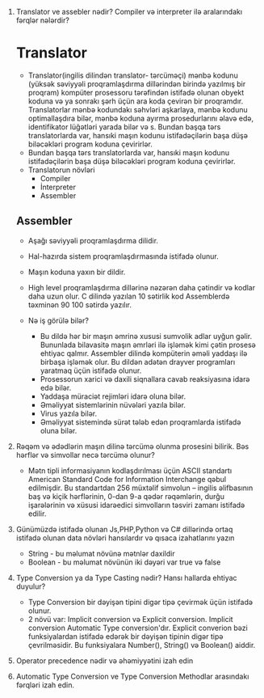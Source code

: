 1. Translator ve assebler nədir? Compiler və interpreter ilə aralarındakı fərqlər nələrdir?
    # Translator
    - Translator(ingilis dilindən translator- tərcüməçi) mənbə kodunu (yüksək səviyyəli proqramlaşdırma dillərindən birində yazılmış bir proqram) kompüter prosessoru tərəfindən istifadə olunan obyekt koduna və ya sonrakı şərh üçün ara koda çevirən bir proqramdır. Translatorlar mənbə kodundakı səhvləri aşkarlaya, mənbə kodunu optimallaşdıra bilər, mənbə koduna ayırma prosedurlarını əlavə edə, identifikator lüğətləri yarada bilər və s.
    Bundan başqa tərs translatorlarda var, hansıki maşın kodunu istifadəçilərin başa düşə biləcəkləri program koduna çevirirlər.
    - Bundan başqa tərs translatorlarda var, hansıki maşın kodunu istifadəçilərin başa düşə biləcəkləri program koduna çevirirlər.
    - Translatorun növləri
        - Compiler
        - İnterpreter
        - Assembler



    ## Assembler
    - Aşağı səviyyəli proqramlaşdırma dilidir.
    - Hal-hazırda sistem proqramlaşdırmasında istifadə olunur.
    - Maşın koduna yaxın bir dildir.
    - High level proqramlaşdırma dillərinə nəzərən daha çətindir və kodlar daha uzun olur. C dilində yazılan 10 sətirlik kod Assemblerdə təxminən 90 100 sətirdə yazılır.

    - Nə iş görülə bilər?
        - Bu dildə hər bir maşın əmrinə xususi sumvolik adlar uyğun gəlir. Bununlada bilavasitə maşın əmrləri ilə işləmək kimi çətin prosesə ehtiyac qalmır. Assembler dilində kompüterin əməli yaddaşı ilə birbaşa işləmək olur. Bu dildən adətən drayver programları yaratmaq üçün istifadə olunur.
        - Prosessorun xarici və daxili siqnallara cavab reaksiyasına idarə edə bilər.
        - Yaddaşa müraciət rejimləri idarə oluna bilər.
        - Əməliyyat sistemlərinin nüvələri yazıla bilər.
        - Virus yazıla bilər.
        - Əməliyyat sistemində sürət tələb edən proqramlarda istifadə oluna bilər.
    
2. Rəqəm və ədədlərin maşın dilinə tərcümə olunma prosesini bilirik. Bəs hərflər və simvollar necə tərcümə olunur?
    - Mətn tipli informasiyanın kodlaşdırılması üçün ASCII standartı American Standard Code for Information Interchange qəbul edilmişdir. Bu standartdan 256 müxtəlif simvolun – ingilis əlifbasının baş və kiçik hərflərinin, 0-dan 9-a qədər rəqəmlərin, durğu işarələrinin və xüsusi idarəedici simvolların təsviri zamanı istifadə edilir. 
3. Günümüzdə istifadə olunan Js,PHP,Python və C# dillərində ortaq istifadə olunan data növləri hansılardır və qısaca izahatlarını yazın
    - String - bu məlumat növünə mətnlər daxildir
    - Boolean - bu məlumat növünün iki dəyəri var true və false

4. Type Conversion ya da Type Casting nədir? Hansı hallarda ehtiyac duyulur?
    - Type Conversion bir dəyişən tipini digər tipə çevirmək üçün istifadə olunur.
    - 2 növü var: Implicit conversion və Explicit conversion. 
    Implicit conversion Automatic Type conversion'dır.
    Explicit converion bəzi funksiyalardan istifadə edərək bir dəyişən tipinin digər tipə çevrilməsidir.
    Bu funksiyalara Number(), String() və Boolean() aiddir.

5. Operator precedence nədir və əhəmiyyətini izah edin

6. Automatic Type Conversion ve Type Conversion Methodlar arasındakı fərqləri izah edin.
